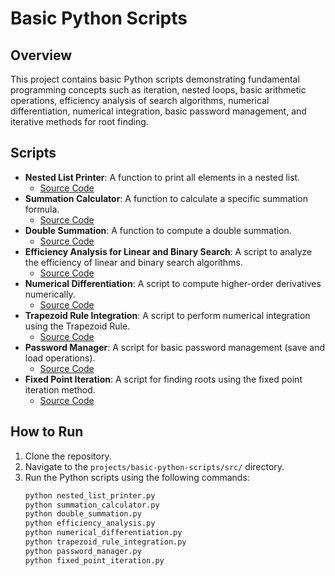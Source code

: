 # Basic Python Scripts

## Overview
This project contains basic Python scripts demonstrating fundamental programming concepts such as iteration, nested loops, basic arithmetic operations, efficiency analysis of search algorithms, numerical differentiation, numerical integration, basic password management, and iterative methods for root finding.

## Scripts
- **Nested List Printer**: A function to print all elements in a nested list.
  - [Source Code](src/nested_list_printer.py)
- **Summation Calculator**: A function to calculate a specific summation formula.
  - [Source Code](src/summation_calculator.py)
- **Double Summation**: A function to compute a double summation.
  - [Source Code](src/double_summation.py)
- **Efficiency Analysis for Linear and Binary Search**: A script to analyze the efficiency of linear and binary search algorithms.
  - [Source Code](src/efficiency_analysis.py)
- **Numerical Differentiation**: A script to compute higher-order derivatives numerically.
  - [Source Code](src/numerical_differentiation.py)
- **Trapezoid Rule Integration**: A script to perform numerical integration using the Trapezoid Rule.
  - [Source Code](src/trapezoid_rule_integration.py)
- **Password Manager**: A script for basic password management (save and load operations).
  - [Source Code](src/password_manager.py)
- **Fixed Point Iteration**: A script for finding roots using the fixed point iteration method.
  - [Source Code](src/fixed_point_iteration.py)

## How to Run
1. Clone the repository.
2. Navigate to the `projects/basic-python-scripts/src/` directory.
3. Run the Python scripts using the following commands:
   ```bash
   python nested_list_printer.py
   python summation_calculator.py
   python double_summation.py
   python efficiency_analysis.py
   python numerical_differentiation.py
   python trapezoid_rule_integration.py
   python password_manager.py
   python fixed_point_iteration.py
